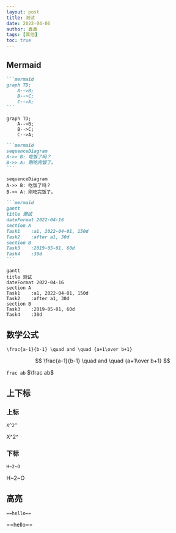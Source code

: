 ```yaml
---
layout: post
title: 测试
date: 2022-04-06
author: 鑫鑫
tags: [其他]
toc: true
---
```


## Mermaid

````markdown
```mermaid
graph TD;
    A-->B;
    B-->C;
    C-->A;
```
````

```mermaid
graph TD;
    A-->B;
    B-->C;
    C-->A;
```

````markdown
```mermaid
sequenceDiagram
A->> B: 吃饭了吗？
B->> A: 刚吃完饭了。
```
````

```mermaid
sequenceDiagram
A->> B: 吃饭了吗？
B->> A: 刚吃完饭了。
```

````markdown
```mermaid
gantt
title 测试
dateFormat 2022-04-16
section A
Task1    :a1, 2022-04-01, 150d
Task2    :after a1, 30d
section B
Task3    :2019-05-01, 60d
Task4    :30d
```
````



```mermaid
gantt
title 测试
dateFormat 2022-04-16
section A
Task1    :a1, 2022-04-01, 150d
Task2    :after a1, 30d
section B
Task3    :2019-05-01, 60d
Task4    :30d
```

## 数学公式

`\frac{a-1}{b-1} \quad and \quad {a+1\over b+1}`

$$
\frac{a-1}{b-1} \quad and \quad {a+1\over b+1}
$$

`frac ab`    $\frac ab$

## 上下标

### 上标

`X^2^`

X^2^

### 下标

`H~2~O`

H~2~O

## 高亮

`==hello==`

==hello==
